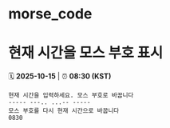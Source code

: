 # morse_code
# 현재 시간을 모스 부호 표시
<!-- MORSE_TIME_START -->
🗓️ **2025-10-15** | ⏰ **08:30 (KST)**

```
현재 시간을 입력하세요. 모스 부호로 바꿉니다
----- ---.. ...-- -----
모스 부호를 다시 현재 시간으로 바꿉니다
0830
```
<!-- MORSE_TIME_END -->
